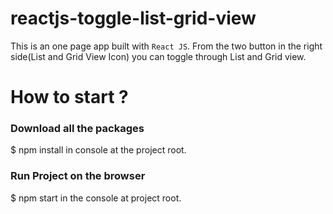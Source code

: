 # reactjs-toggle-list-grid-view

This is an one page app built with `React JS`. From the two button in the right side(List and Grid View Icon) you can toggle through List and Grid view.


# How to start ?

### Download all the packages

$ npm install in console at the project root.

### Run Project on the browser

$ npm start in the console at project root.

